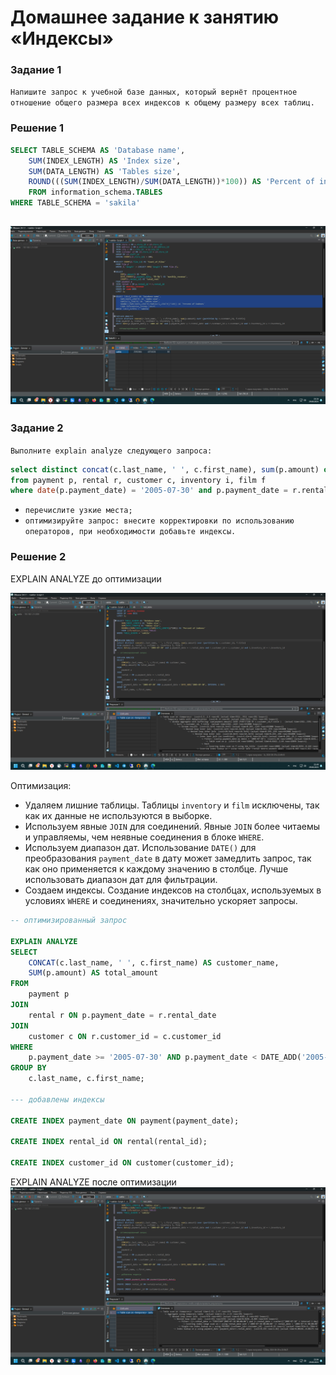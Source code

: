 # Домашнее задание к занятию «Индексы»

### Задание 1

`Напишите запрос к учебной базе данных, который вернёт процентное отношение общего размера всех индексов к общему размеру всех таблиц.`

### Решение 1
```sql
SELECT TABLE_SCHEMA AS 'Database name', 
	SUM(INDEX_LENGTH) AS 'Index size', 
	SUM(DATA_LENGTH) AS 'Tables size', 
	ROUND(((SUM(INDEX_LENGTH)/SUM(DATA_LENGTH))*100)) AS 'Percent of indexes'
	FROM information_schema.TABLES
WHERE TABLE_SCHEMA = 'sakila'
```
![Скриншот 1](img/sql3_skrn1.png)
---

### Задание 2

`Выполните explain analyze следующего запроса:`
```sql
select distinct concat(c.last_name, ' ', c.first_name), sum(p.amount) over (partition by c.customer_id, f.title)
from payment p, rental r, customer c, inventory i, film f
where date(p.payment_date) = '2005-07-30' and p.payment_date = r.rental_date and r.customer_id = c.customer_id and i.inventory_id = r.inventory_id
```
- `перечислите узкие места;`
- `оптимизируйте запрос: внесите корректировки по использованию операторов, при необходимости добавьте индексы.`

### Решение 2
EXPLAIN ANALYZE до оптимизации

![Скриншот 2](img/sql3_skrn2.png)


Оптимизация:
- Удаляем лишние таблицы. Таблицы `inventory` и `film` исключены, так как их данные не используются в выборке.
- Используем явные `JOIN` для соединений. Явные `JOIN` более читаемы и управляемы, чем неявные соединения в блоке `WHERE`.
- Используем диапазон дат. Использование `DATE()` для преобразования `payment_date` в дату может замедлить запрос, так как оно применяется к каждому значению в столбце. Лучше использовать диапазон дат для фильтрации.
- Создаем индексы. Создание индексов на столбцах, используемых в условиях `WHERE` и соединениях, значительно ускоряет запросы.
```sql
-- оптимизированный запрос

EXPLAIN ANALYZE		
SELECT 
    CONCAT(c.last_name, ' ', c.first_name) AS customer_name,
    SUM(p.amount) AS total_amount
FROM 
    payment p
JOIN 
    rental r ON p.payment_date = r.rental_date
JOIN 
    customer c ON r.customer_id = c.customer_id
WHERE 
    p.payment_date >= '2005-07-30' AND p.payment_date < DATE_ADD('2005-07-30', INTERVAL 1 DAY)
GROUP BY 
    c.last_name, c.first_name;

--- добавлены индексы

CREATE INDEX payment_date ON payment(payment_date);

CREATE INDEX rental_id ON rental(rental_id);

CREATE INDEX customer_id ON customer(customer_id);
```

EXPLAIN ANALYZE после оптимизации
![Скриншот 3](img/sql3_skrn3.png)